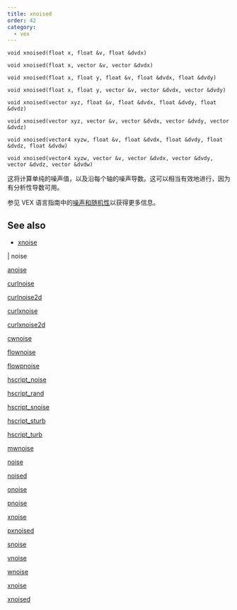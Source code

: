 ```yaml
---
title: xnoised
order: 42
category:
  - vex
---
```


`void xnoised(float x, float &v, float &dvdx)`

`void xnoised(float x, vector &v, vector &dvdx)`

`void xnoised(float x, float y, float &v, float &dvdx, float &dvdy)`

`void xnoised(float x, float y, vector &v, vector &dvdx, vector &dvdy)`

`void xnoised(vector xyz, float &v, float &dvdx, float &dvdy, float &dvdz)`

`void xnoised(vector xyz, vector &v, vector &dvdx, vector &dvdy, vector &dvdz)`

`void xnoised(vector4 xyzw, float &v, float &dvdx, float &dvdy, float &dvdz, float &dvdw)`

`void xnoised(vector4 xyzw, vector &v, vector &dvdx, vector &dvdy, vector &dvdz, vector &dvdw)`

这将计算单纯的噪声值，以及沿每个轴的噪声导数。这可以相当有效地进行，因为有分析性导数可用。

参见 VEX 语言指南中的[噪声和随机性](.../random.html)以获得更多信息。

## See also

- [xnoise](xnoise.html)

|
noise

[anoise](anoise.html)

[curlnoise](curlnoise.html)

[curlnoise2d](curlnoise2d.html)

[curlxnoise](curlxnoise.html)

[curlxnoise2d](curlxnoise2d.html)

[cwnoise](cwnoise.html)

[flownoise](flownoise.html)

[flowpnoise](flowpnoise.html)

[hscript_noise](hscript_noise.html)

[hscript_rand](hscript_rand.html)

[hscript_snoise](hscript_snoise.html)

[hscript_sturb](hscript_sturb.html)

[hscript_turb](hscript_turb.html)

[mwnoise](mwnoise.html)

[noise](noise.html)

[noised](noised.html)

[onoise](onoise.html)

[pnoise](pnoise.html)

[xnoise](pxnoise.html)

[pxnoised](pxnoised.html)

[snoise](snoise.html)

[vnoise](vnoise.html)

[wnoise](wnoise.html)

[xnoise](xnoise.html)

[xnoised](xnoised.html)

